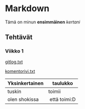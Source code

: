 # Markdown

Tämä on minun **ensimmäinen** *kertani*

## Tehtävät

### Viikko 1
[gitlog.txt](https://github.com/Pate1337/otm-harjoitustyo/blob/master/laskarit/viikko1/gitlog.txt)

[komentorivi.txt](https://github.com/Pate1337/otm-harjoitustyo/blob/master/laskarit/viikko1/komentorivi.txt)

Yksinkertainen | taulukko
----------- | -----------
tuskin | toimii
olen shokissa | että toimi:D
